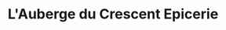 ---
title: "L'Auberge du Crescent Epicerie"
url: /marigny-leglise/lauberge-du-crescent-epicerie/
shop: Lebensmittel
---